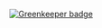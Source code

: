 

[![Greenkeeper badge](https://badges.greenkeeper.io/kumavis/dapp-filter-example.svg)](https://greenkeeper.io/)